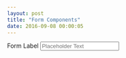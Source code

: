 ```yaml
---
layout: post
title: "Form Components"
date: 2016-09-08 00:00:05
---
```


<div class="row">
  <div class="col-md-3">
  <div class="form-group">
  <label class="control-label">Form Label</label>
  <input type="text" class="form-control" placeholder="Placeholder Text" />
  </div>
  </div>
</div>